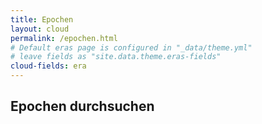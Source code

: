 ```yaml
---
title: Epochen
layout: cloud
permalink: /epochen.html
# Default eras page is configured in "_data/theme.yml"
# leave fields as "site.data.theme.eras-fields"
cloud-fields: era
---
```


## Epochen durchsuchen


